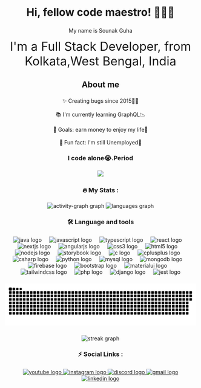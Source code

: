 <h1 align="center">Hi, fellow code maestro! 👨‍💻✨</h1>

###

<p align="center">My name is Sounak Guha</p>
<p align="center"><span style="font-size: 2rem;">I'm a Full Stack Developer, from Kolkata,West Bengal, India</span></p>

###

<h2 align="center">About me</h2>

###

  <p align="center">
    ✨ Creating bugs since 2015👨‍🎓<br><br>
    📚 I'm currently learning GraphQL📉<br><br>
    🎯 Goals: earn money to enjoy my life💸<br><br>
    🎲 Fun fact: I'm still Unemployed🥲
  </p>

###

<h3 align="center">I code alone😭.Period</h3>

###

<div align="center">
  <img height="220" src="https://raw.githubusercontent.com/gist/siddharth151199/14682974567534e7d396f6e7fa596696/raw/50cc1628f8918648b01d095dc027b9f81f0cba48/giphy.gif"  />
</div>

###
<h3 align="center">🔥   My Stats :</h3>

###

<div align="center">
  <img src="https://github-readme-activity-graph.vercel.app/graph?username=DarkKingStar&radius=12&theme=nord&area=true&order=5&bg_color=white&color=ffffff&title_color=ffffff&line=2dba4e&area_color=90EE90&point=ececec&hide_border=true&hide_title=false&custom_title=%F0%9F%93%88%20My%20Contribution" height="220" alt="activity-graph graph"  />
  <img src="https://github-readme-stats.vercel.app/api/top-langs?username=DarkKingStar&locale=en&hide_title=false&layout=compact&card_width=320&langs_count=8&theme=radical&hide_border=true&order=2&custom_title=My%20Most%20Used%20Language%F0%9F%92%AA" height="220" alt="languages graph"  />
</div>

###

<h3 align="center">🛠 Language and tools</h3>

###

<div align="center">
  <img src="https://cdn.jsdelivr.net/gh/devicons/devicon/icons/java/java-original.svg" height="40" alt="java logo"  />
  <img width="12" />
  <img src="https://cdn.jsdelivr.net/gh/devicons/devicon/icons/javascript/javascript-original.svg" height="40" alt="javascript logo"  />
  <img width="12" />
  <img src="https://cdn.jsdelivr.net/gh/devicons/devicon/icons/typescript/typescript-original.svg" height="40" alt="typescript logo"  />
  <img width="12" />
  <img src="https://cdn.jsdelivr.net/gh/devicons/devicon/icons/react/react-original.svg" height="40" alt="react logo"  />
  <img width="12" />
  <img src="https://cdn.jsdelivr.net/gh/devicons/devicon/icons/nextjs/nextjs-original.svg" height="40" alt="nextjs logo"  />
  <img width="12" />
  <img src="https://cdn.jsdelivr.net/gh/devicons/devicon/icons/angularjs/angularjs-original.svg" height="40" alt="angularjs logo"  />
  <img width="12" />
  <img src="https://cdn.simpleicons.org/css3/1572B6" height="40" alt="css3 logo"  />
  <img width="12" />
  <img src="https://cdn.simpleicons.org/html5/E34F26" height="40" alt="html5 logo"  />
  <img width="12" />
  <img src="https://cdn.jsdelivr.net/gh/devicons/devicon/icons/nodejs/nodejs-original.svg" height="40" alt="nodejs logo"  />
  <img width="12" />
  <img src="https://cdn.jsdelivr.net/gh/devicons/devicon/icons/storybook/storybook-original.svg" height="40" alt="storybook logo"  />
  <img width="12" />
  <img src="https://cdn.jsdelivr.net/gh/devicons/devicon/icons/c/c-original.svg" height="40" alt="c logo"  />
  <img width="12" />
  <img src="https://cdn.jsdelivr.net/gh/devicons/devicon/icons/cplusplus/cplusplus-original.svg" height="40" alt="cplusplus logo"  />
  <img width="12" />
  <img src="https://cdn.jsdelivr.net/gh/devicons/devicon/icons/csharp/csharp-original.svg" height="40" alt="csharp logo"  />
  <img width="12" />
  <img src="https://cdn.jsdelivr.net/gh/devicons/devicon/icons/python/python-original.svg" height="40" alt="python logo"  />
  <img width="12" />
  <img src="https://cdn.jsdelivr.net/gh/devicons/devicon/icons/mysql/mysql-original.svg" height="40" alt="mysql logo"  />
  <img width="12" />
  <img src="https://cdn.jsdelivr.net/gh/devicons/devicon/icons/mongodb/mongodb-original.svg" height="40" alt="mongodb logo"  />
  <img width="12" />
  <img src="https://cdn.jsdelivr.net/gh/devicons/devicon/icons/firebase/firebase-plain.svg" height="40" alt="firebase logo"  />
  <img width="12" />
  <img src="https://cdn.simpleicons.org/bootstrap/7952B3" height="40" alt="bootstrap logo"  />
  <img width="12" />
  <img src="https://cdn.simpleicons.org/mui/007FFF" height="40" alt="materialui logo"  />
  <img width="12" />
  <img src="https://cdn.simpleicons.org/tailwindcss/06B6D4" height="40" alt="tailwindcss logo"  />
  <img width="12" />
  <img src="https://cdn.simpleicons.org/php/777BB4" height="40" alt="php logo"  />
  <img width="12" />
  <img src="https://cdn.jsdelivr.net/gh/devicons/devicon/icons/django/django-plain.svg" height="40" alt="django logo"  />
  <img width="12" />
  <img src="https://cdn.jsdelivr.net/gh/devicons/devicon/icons/jest/jest-plain.svg" height="40" alt="jest logo"  />
</div>

###

<img src="https://raw.githubusercontent.com/DarkKingStar/DarkKingStar/output/snake.svg" alt="Snake animation" />

###

<div align="center">
  <img src="https://streak-stats.demolab.com?user=DarkKingStar&locale=en&mode=weekly&theme=gruvbox&hide_border=true&border_radius=12&date_format=%5BY%20%5DM%20j&order=3" height="220" alt="streak graph"  />
</div>

###

<h3 align="center">⚡   Social Links :</h3>

###
<div align="center">
  <a href="https://www.youtube.com/channel/UCuDWFyiFC0Wk_036ibc-mAg" target="_blank" alt='youtube'>
    <img src="https://img.shields.io/static/v1?message=Youtube&logo=youtube&label=&color=FF0000&logoColor=white&labelColor=&style=for-the-badge" height="35" alt="youtube logo"  />
  </a>
  <a href="https://www.instagram.com/darkinstarpro?igsh=MTR1cjQ5N3cxaHZ0NA==" target="_blank" alt='instagram'>
  <img src="https://img.shields.io/static/v1?message=Instagram&logo=instagram&label=&color=E4405F&logoColor=white&labelColor=&style=for-the-badge" height="35" alt="instagram logo"  />
  </a>
  <a href="https://discord.gg/EeXkucF6jh" target="_blank" alt='discord'>
  <img src="https://img.shields.io/static/v1?message=Discord&logo=discord&label=&color=7289DA&logoColor=white&labelColor=&style=for-the-badge" height="35" alt="discord logo"  />
  </a>
  <a href="mailto:darkinstarpro@gmail.com" target="_blank" alt='gmail'>
  <img src="https://img.shields.io/static/v1?message=Gmail&logo=gmail&label=&color=D14836&logoColor=white&labelColor=&style=for-the-badge" height="35" alt="gmail logo"  />
  </a>
  <a href="https://www.linkedin.com/in/sounak-guha-70075a203/" target="_blank" alt='linkedin'>
  <img src="https://img.shields.io/static/v1?message=LinkedIn&logo=linkedin&label=&color=0077B5&logoColor=white&labelColor=&style=for-the-badge" height="35" alt="linkedin logo"  />
  </a>
</div>

###